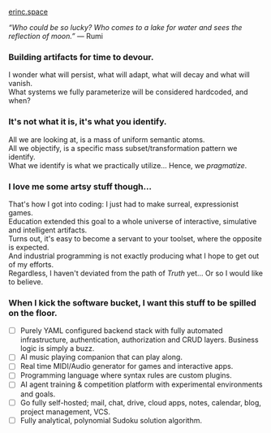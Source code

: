[erinc.space](erinc.space)


*“Who could be so lucky? Who comes to a lake for water and sees the reflection of moon.”*
― Rumi 

### Building artifacts for time to devour.

I wonder what will persist, what will adapt, what will decay and what will vanish.\
What systems we fully parameterize will be considered hardcoded, and when?

### It's not what it is, it's what you identify.

All we are looking at, is a mass of uniform semantic atoms.\
All we objectify, is a specific mass subset/transformation pattern we identify.\
What we identify is what we practically utilize... Hence, we *pragmatize*.

### I love me some artsy stuff though...

That's how I got into coding: I just had to make surreal, expressionist games.\
Education extended this goal to a whole universe of interactive, simulative and intelligent artifacts.\
Turns out, it's easy to become a servant to your toolset, where the opposite is expected.\
And industrial programming is not exactly producing what I hope to get out of my efforts.\
Regardless, I haven't deviated from the path of *Truth* yet... Or so I would like to believe.

### When I kick the software bucket, I want this stuff to be spilled on the floor.

- [ ] Purely YAML configured backend stack with fully automated infrastructure, authentication, authorization and CRUD layers. Business logic is simply a buzz.
- [ ] AI music playing companion that can play along.
- [ ] Real time MIDI/Audio generator for games and interactive apps.
- [ ] Programming language where syntax rules are custom plugins.
- [ ] AI agent training & competition platform with experimental environments and goals.
- [ ] Go fully self-hosted; mail, chat, drive, cloud apps, notes, calendar, blog, project management, VCS.
- [ ] Fully analytical, polynomial Sudoku solution algorithm.
